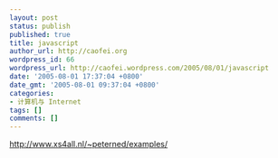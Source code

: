 ```yaml
---
layout: post
status: publish
published: true
title: javascript
author_url: http://caofei.org
wordpress_id: 66
wordpress_url: http://caofei.wordpress.com/2005/08/01/javascript
date: '2005-08-01 17:37:04 +0800'
date_gmt: '2005-08-01 09:37:04 +0800'
categories:
- 计算机与 Internet
tags: []
comments: []
---
```

<div id="msgcns!66CD003054696B87!375" class="bvMsg"><a href="http://www.xs4all.nl/~peterned/examples/">http://www.xs4all.nl/~peterned/examples/</a></p>
<div></div>
</div>

